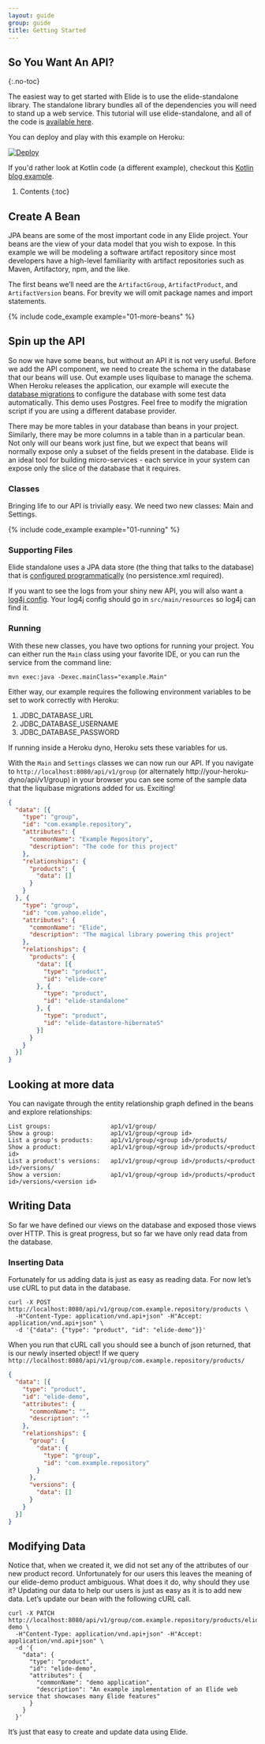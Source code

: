 ```yaml
---
layout: guide
group: guide
title: Getting Started
---
```

## So You Want An API?
{:.no-toc}

The easiest way to get started with Elide is to use the elide-standalone library. The standalone library bundles all of the dependencies you will need to stand up a web service. This tutorial will use elide-standalone, and all of the code is [available here][elide-demo].

You can deploy and play with this example on Heroku:

[![Deploy](https://www.herokucdn.com/deploy/button.svg)](https://heroku.com/deploy?template=https://github.com/aklish/elide-heroku-example)

If you'd rather look at Kotlin code (a different example), checkout this [Kotlin blog example][kotlin-blog].

1. Contents
{:toc}

## Create A Bean

JPA beans are some of the most important code in any Elide project. Your beans are the view of your data model that you wish to expose. In this example we will be modeling a software artifact repository since most developers have a high-level familiarity with artifact repositories such as Maven, Artifactory, npm, and the like.
 
The first beans we’ll need are the `ArtifactGroup`, `ArtifactProduct`, and `ArtifactVersion` beans.  For brevity we will omit package names and import statements. 

{% include code_example example="01-more-beans" %}

## Spin up the API

So now we have some beans, but without an API it is not very useful. Before we add the API component, we need to create the schema in the database that our beans will use.   Out example uses liquibase to manage the schema.  When Heroku releases the application, our example will execute the [database migrations][demo-schema] to configure the database with some test data automatically.  This demo uses Postgres.  Feel free to modify the migration script if you are using a different database provider.

There may be more tables in your database than beans in your project.  Similarly, there may be more columns in a table than in a particular bean.  Not only will our beans work just fine, but we expect that beans will normally expose only a subset of the fields present in the database. Elide is an ideal tool for building micro-services - each service in your system can expose only the slice of the database that it requires.

### Classes

Bringing life to our API is trivially easy. We need two new classes: Main and Settings.

{% include code_example example="01-running" %}

### Supporting Files

Elide standalone uses a JPA data store (the thing that talks to the database) that is [configured programmatically][settings-config] (no persistence.xml required).

If you want to see the logs from your shiny new API, you will also want a [log4j config][log4j-conf]. 
Your log4j config should go in `src/main/resources` so log4j can find it.

### Running

With these new classes, you have two options for running your project.  You can either run the `Main` class using your
favorite IDE, or you can run the service from the command line:

```mvn exec:java -Dexec.mainClass="example.Main"```

Either way, our example requires the following environment variables to be set to work correctly with Heroku:

1. JDBC_DATABASE_URL
2. JDBC_DATABASE_USERNAME
3. JDBC_DATABASE_PASSWORD

If running inside a Heroku dyno, Heroku sets these variables for us.

With the `Main` and `Settings` classes we can now run our API. If you navigate to `http://localhost:8080/api/v1/group` (or alternately http://your-heroku-dyno/api/v1/group) in your browser you can see some of the sample data that the liquibase migrations added for us. Exciting!

```json
{
  "data": [{
    "type": "group",
    "id": "com.example.repository",
    "attributes": {
      "commonName": "Example Repository",
      "description": "The code for this project"
    },
    "relationships": {
      "products": {
        "data": []
      }
    }
  }, {
    "type": "group",
    "id": "com.yahoo.elide",
    "attributes": {
      "commonName": "Elide",
      "description": "The magical library powering this project"
    },
    "relationships": {
      "products": {
        "data": [{
          "type": "product",
          "id": "elide-core"
        }, {
          "type": "product",
          "id": "elide-standalone"
        }, {
          "type": "product",
          "id": "elide-datastore-hibernate5"
        }]
      }
    }
  }]
}
```

## Looking at more data

You can navigate through the entity relationship graph defined in the beans and explore relationships:

```
List groups:                 ap1/v1/group/
Show a group:                ap1/v1/group/<group id>
List a group's products:     ap1/v1/group/<group id>/products/
Show a product:              ap1/v1/group/<group id>/products/<product id>
List a product's versions:   ap1/v1/group/<group id>/products/<product id>/versions/
Show a version:              ap1/v1/group/<group id>/products/<product id>/versions/<version id>
```

## Writing Data

So far we have defined our views on the database and exposed those views over HTTP. This is great progress, but so far
we have only read data from the database.

### Inserting Data

Fortunately for us adding data is just as easy as reading data. For now let’s use cURL to put data in the database.

```curl
curl -X POST http://localhost:8080/api/v1/group/com.example.repository/products \
  -H"Content-Type: application/vnd.api+json" -H"Accept: application/vnd.api+json" \
  -d '{"data": {"type": "product", "id": "elide-demo"}}'
```

When you run that cURL call you should see a bunch of json returned, that is our newly inserted object! If we query
`http://localhost:8080/api/v1/group/com.example.repository/products/`

```json
{
  "data": [{
    "type": "product",
    "id": "elide-demo",
    "attributes": {
      "commonName": "",
      "description": ""
    },
    "relationships": {
      "group": {
        "data": {
          "type": "group",
          "id": "com.example.repository"
        }
      },
      "versions": {
        "data": []
      }
    }
  }]
}
```

## Modifying Data

Notice that, when we created it, we did not set any of the attributes of our new product record. Unfortunately for our
users this leaves the meaning of our elide-demo product ambiguous. What does it do, why should they use it? Updating our
data to help our users is just as easy as it is to add new data. Let’s update our bean with the following cURL call.

```curl
curl -X PATCH http://localhost:8080/api/v1/group/com.example.repository/products/elide-demo \
  -H"Content-Type: application/vnd.api+json" -H"Accept: application/vnd.api+json" \
  -d '{
    "data": {
      "type": "product",
      "id": "elide-demo",
      "attributes": {
        "commonName": "demo application",
        "description": "An example implementation of an Elide web service that showcases many Elide features"
      }
    }
  }'
```

It’s just that easy to create and update data using Elide.

[elide-demo]: https://github.com/aklish/elide-heroku-example
[kotlin-blog]: https://github.com/DennisMcWherter/elide-example-blog-kotlin
[demo-schema]: https://github.com/aklish/elide-heroku-example/blob/master/src/main/resources/db/changelog/changelog.xml
[log4j-conf]: https://github.com/aklish/elide-heroku-example/blob/master/src/main/resources/log4j2.xml
[settings-config]: https://github.com/aklish/elide-heroku-example/blob/master/src/main/java/example/Settings.java#L95-L111
